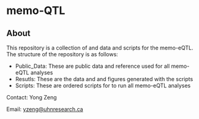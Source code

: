 # memo-QTL

## About
This repository is a collection of and data and scripts for the memo-eQTL. 
The structure of the repository is as follows:

  - Public_Data: These are public data and reference used for all memo-eQTL analyses  
  - Resutls: These are the data and and figures generated with the scripts  
  - Scripts: These are ordered scripts for to run all memo-eQTL analyses

Contact: Yong Zeng

Email: yzeng@uhnresearch.ca
